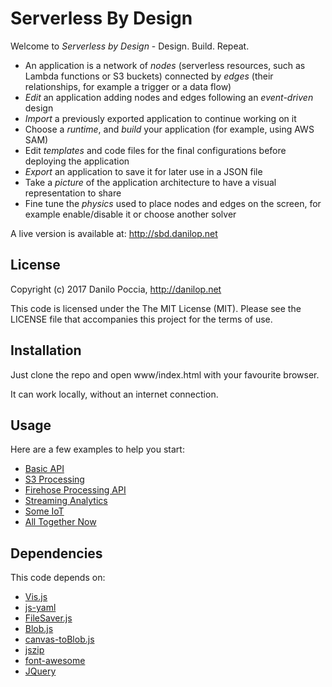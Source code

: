 # Serverless By Design

Welcome to _Serverless by Design_ - Design. Build. Repeat.

- An application is a network of _nodes_ (serverless resources, such as Lambda functions or S3 buckets) connected by _edges_ (their relationships, for example a trigger or a data flow)
- _Edit_ an application adding nodes and edges following an _event-driven_ design
- _Import_ a previously exported application to continue working on it
- Choose a _runtime_, and _build_ your application (for example, using AWS SAM)
- Edit _templates_ and code files for the final configurations before deploying the application
- _Export_ an application to save it for later use in a JSON file
- Take a _picture_ of the application architecture to have a visual representation to share
- Fine tune the _physics_ used to place nodes and edges on the screen, for example enable/disable it or choose another solver

A live version is available at: http://sbd.danilop.net


## License

Copyright (c) 2017 Danilo Poccia, http://danilop.net

This code is licensed under the The MIT License (MIT). Please see the LICENSE file that accompanies this project for the terms of use.


## Installation

Just clone the repo and open www/index.html with your favourite browser.

It can work locally, without an internet connection.


## Usage

Here are a few examples to help you start:

- [Basic API](https://sbd.danilop.net/?import=examples/basic-api.json)
- [S3 Processing](https://sbd.danilop.net/?import=examples/s3-processing.json)
- [Firehose Processing API](https://sbd.danilop.net/?import=examples/firehose.json)
- [Streaming Analytics](https://sbd.danilop.net/?import=examples/stream-test.json)
- [Some IoT](https://sbd.danilop.net/?import=examples/iot.json)
- [All Together Now](https://sbd.danilop.net/?import=examples/full-app.json)


## Dependencies

This code depends on:
- [Vis.js](http://visjs.org)
- [js-yaml](http://nodeca.github.io/js-yaml/)
- [FileSaver.js](https://github.com/eligrey/FileSaver.js/)
- [Blob.js](https://github.com/eligrey/Blob.js)
- [canvas-toBlob.js](https://github.com/eligrey/canvas-toBlob.js)
- [jszip](https://stuk.github.io/jszip/)
- [font-awesome](http://fontawesome.io)
- [JQuery](https://jquery.com)
